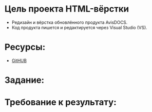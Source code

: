 # Цель проекта HTML-вёрстки
* Редизайн и вёрстка обновлённого продукта AvisDOCS.
* Код продукта пишется и редактируется через Visual Studio (VS).
# Ресурсы:
* [GitHUB](https://github.com/aviscloud2020/mvc-for-testing)
# Задание:

# Требование к результату:
